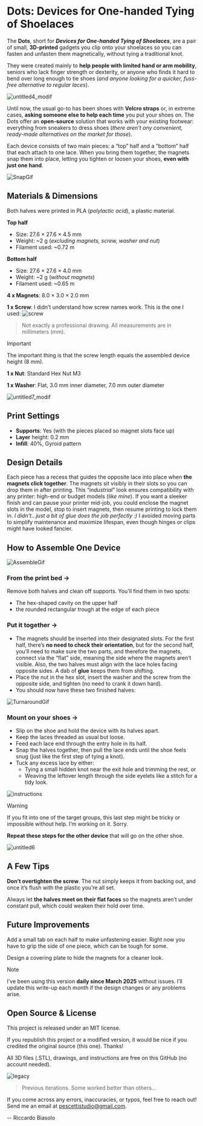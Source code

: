 # Dots: Devices for One-handed Tying of Shoelaces

The **Dots**, short for _**Devices for One-handed Tying of Shoelaces**_, are a pair of small, **3D-printed** gadgets you clip onto your shoelaces so you can fasten and unfasten them magnetically, without tying a traditional knot. 

They were created mainly to **help people with limited hand or arm mobility**, seniors who lack finger strength or dexterity, or anyone who finds it hard to bend over long enough to tie shoes (_and anyone looking for a quicker, fuss-free alternative to regular laces_).

![untitled4_modif](https://github.com/user-attachments/assets/ae7c48db-d742-42fb-a90c-1961388f7156)

Until now, the usual go-to has been shoes with **Velcro straps** or, in extreme cases, **asking someone else to help each time** you put your shoes on. The Dots offer an **open-source** solution that works with your existing footwear: everything from sneakers to dress shoes (_there aren’t any convenient, ready-made alternatives on the market for those_).

Each device consists of two main pieces: a “top” half and a “bottom” half that each attach to one lace. When you bring them together, the magnets snap them into place, letting you tighten or loosen your shoes, **even with just one hand**.

![SnapGif](https://github.com/user-attachments/assets/72428918-d4f3-488e-abad-1a47a7b3fbea)

## Materials & Dimensions
Both halves were printed in PLA (_polylactic acid_), a plastic material.

**Top half**

- Size: 27.6 × 27.6 × 4.5 mm
- Weight: ~2 g (_excluding magnets, screw, washer and nut_)
- Filament used: ~0.72 m

**Bottom half**

- Size: 27.6 × 27.6 × 4.0 mm
- Weight: ~2 g (_without magnets_)
- Filament used: ~0.65 m

**4 x Magnets**: 8.0 × 3.0 × 2.0 mm

**1 x Screw**: I didn’t understand how screw names work. This is the one I used:
![screw](https://github.com/user-attachments/assets/852e4fe7-a16b-4cdd-8834-81ab634fd2e7)
> Not exactly a professional drawing.
> All measurements are in millimeters (mm).

> [!IMPORTANT]
> The important thing is that the screw length equals the assembled device height (8 mm).

**1 x Nut**: Standard Hex Nut M3

**1 x Washer**: Flat, 3.0 mm inner diameter, 7.0 mm outer diameter

![untitled7_modif](https://github.com/user-attachments/assets/6f3cf563-c6fb-4d24-a464-8c6cf99334b8)

## Print Settings
- **Supports**: Yes (with the pieces placed so magnet slots face up)
- **Layer** height: 0.2 mm
- **Infill**: 40%, Gyroid pattern

## Design Details
Each piece has a recess that guides the opposite lace into place when **the magnets click together**. The magnets sit visibly in their slots so you can drop them in after printing. This “_industrial_” look ensures compatibility with any printer: high-end or budget models (_like mine_). 
If you want a sleeker finish and can pause your printer mid-job, you could enclose the magnet slots in the model, stop to insert magnets, then resume printing to lock them in. 
_I didn’t…just a bit of glue does the job perfectly :)_
I avoided moving parts to simplify maintenance and maximize lifespan, even though hinges or clips might have looked fancier.

## How to Assemble One Device

![AssembleGif](https://github.com/user-attachments/assets/6b34a604-836a-455b-a843-007c808c8403)

### From the print bed → 
Remove both halves and clean off supports. You’ll find them in two spots: 
- The hex-shaped cavity on the upper half
- the rounded rectangular trough at the edge of each piece

### Put it together →

- The magnets should be inserted into their designated slots. For the first half, there’s **no need to check their orientation**, but for the second half, you’ll need to make sure the two parts, and therefore the magnets, connect via the “flat” side, meaning the side where the magnets aren’t visible.
Also, the two halves must align with the lace holes facing opposite sides. A dab of **glue** keeps them from shifting.
- Place the nut in the hex slot, insert the washer and the screw from the opposite side, and tighten (no need to crank it down hard).
- You should now have these two finished halves:

![TurnaroundGif](https://github.com/user-attachments/assets/330e2ddf-8c3b-4afc-b09b-f4aa2619f45c)

### Mount on your shoes →

- Slip on the shoe and hold the device with its halves apart.
- Keep the laces threaded as usual but loose.
- Feed each lace end through the entry hole in its half.
- Snap the halves together, then pull the lace ends until the shoe feels snug (just like the first step of tying a knot).
- Tuck any excess lace by either:
  - Tying a small hidden knot near the exit hole and trimming the rest, or
  - Weaving the leftover length through the side eyelets like a stitch for a tidy look.

![instructions](https://github.com/user-attachments/assets/3af37dc1-2cfc-49c3-a2de-e6301a3d9233)

> [!WARNING]
> If you fit into one of the target groups, this last step might be tricky or impossible without help. I’m working on it. Sorry.

**Repeat these steps for the other device** that will go on the other shoe.

![untitled6](https://github.com/user-attachments/assets/2df86a35-dc05-476e-9364-cf50544b1cec)

## A Few Tips
**Don’t overtighten the screw**. The nut simply keeps it from backing out, and once it’s flush with the plastic you’re all set.

Always let **the halves meet on their flat faces** so the magnets aren’t under constant pull, which could weaken their hold over time.

## Future Improvements

Add a small tab on each half to make unfastening easier. Right now you have to grip the side of one piece, which can be tough for some.

Design a covering plate to hide the magnets for a cleaner look.

> [!NOTE]
> I’ve been using this version **daily since March 2025** without issues. I’ll update this write-up each month if the design changes or any problems arise.

## Open Source & License
This project is released under an MIT license.

If you republish this project or a modified version, it would be nice if you credited the original source (this one). Thanks!

All 3D files (.STL), drawings, and instructions are free on this GitHub (no account needed).

![legacy](https://github.com/user-attachments/assets/9b17e0d5-bafa-4a3f-93d7-0dc3e7425bf6)
> Previous iterations. Some worked better than others...

If you come across any errors, inaccuracies, or typos, feel free to reach out!
Send me an email at pescettistudio@gmail.com.

-- Riccardo Biasolo
